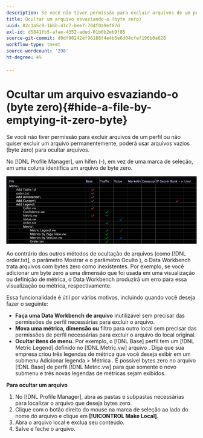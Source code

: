 ```yaml
---
description: Se você não tiver permissão para excluir arquivos de um perfil ou não quiser excluir um arquivo permanentemente, poderá usar arquivos vazios (byte zero) para ocultar arquivos.
title: Ocultar um arquivo esvaziando-o (byte zero)
uuid: 82c1a5c9-1bbb-41c7-bee7-704f0a9ef87d
exl-id: d5841fb5-afae-4352-aded-01b0b2eb9f85
source-git-commit: d9df90242ef96188f4e4b5e6d04cfef196b0a628
workflow-type: tm+mt
source-wordcount: '298'
ht-degree: 4%

---
```


# Ocultar um arquivo esvaziando-o (byte zero){#hide-a-file-by-emptying-it-zero-byte}

Se você não tiver permissão para excluir arquivos de um perfil ou não quiser excluir um arquivo permanentemente, poderá usar arquivos vazios (byte zero) para ocultar arquivos.

No [!DNL Profile Manager], um hífen (-), em vez de uma marca de seleção, em uma coluna identifica um arquivo de byte zero.

![](assets/vis_ProfMgr_Zero-byte.png)

Ao contrário dos outros métodos de ocultação de arquivos (como [!DNL order.txt], o parâmetro Mostrar e o parâmetro Oculto ), o Data Workbench trata arquivos com bytes zero como inexistentes. Por exemplo, se você adicionar um byte zero a uma dimensão que foi usada em uma visualização ou definição de métrica, o Data Workbench produzirá um erro para essa visualização ou métrica, respectivamente.

Essa funcionalidade é útil por vários motivos, incluindo quando você deseja fazer o seguinte:

* **Faça uma Data Workbench de arquivo** inutilizável sem precisar das permissões de perfil necessárias para excluir o arquivo.
* **Mova uma métrica, dimensão ou** filtro para outro local sem precisar das permissões de perfil necessárias para excluir o arquivo do local original.
* **Ocultar itens de menu.** Por exemplo, o  [!DNL Base] perfil tem um  [!DNL Metric Legend] definido no  [!DNL Metric.vw] arquivo . Diga que sua empresa criou três legendas de métrica que você deseja exibir em um submenu Adicionar legenda > Métrica . É possível bytes zero no arquivo [!DNL Base] de perfil [!DNL Metric.vw] para que somente o novo submenu e três novas legendas de métricas sejam exibidos.

**Para ocultar um arquivo**

1. No [!DNL Profile Manager], abra as pastas e subpastas necessárias para localizar o arquivo que deseja bytes zero.
1. Clique com o botão direito do mouse na marca de seleção ao lado do nome do arquivo e clique em **[!UICONTROL Make Local]**.
1. Abra o arquivo local e exclua seu conteúdo.
1. Salve e feche o arquivo.
